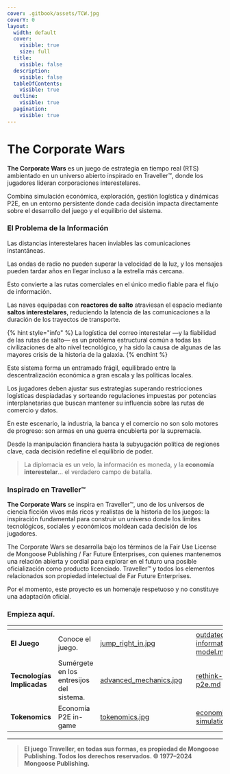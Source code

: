 ```yaml
---
cover: .gitbook/assets/TCW.jpg
coverY: 0
layout:
  width: default
  cover:
    visible: true
    size: full
  title:
    visible: false
  description:
    visible: false
  tableOfContents:
    visible: true
  outline:
    visible: true
  pagination:
    visible: true
---
```


# The Corporate Wars

**The Corporate Wars** es un juego de estrategia en tiempo real (RTS) ambientado en un universo abierto inspirado en Traveller™, donde los jugadores lideran corporaciones interestelares.

Combina simulación económica, exploración, gestión logística y dinámicas P2E, en un entorno persistente donde cada decisión impacta directamente sobre el desarrollo del juego y el equilibrio del sistema.

### El Problema de la Información

Las distancias interestelares hacen inviables las comunicaciones instantáneas.

Las ondas de radio no pueden superar la velocidad de la luz, y los mensajes pueden tardar años en llegar incluso a la estrella más cercana.

Esto convierte a las rutas comerciales en el único medio fiable para el flujo de información.

Las naves equipadas con **reactores de salto** atraviesan el espacio mediante **saltos interestelares**, reduciendo la latencia de las comunicaciones a la duración de los trayectos de transporte.

{% hint style="info" %}
La logística del correo interestelar —y la fiabilidad de las rutas de salto— es un problema estructural común a todas las civilizaciones de alto nivel tecnológico, y ha sido la causa de algunas de las mayores crisis de la historia de la galaxia.
{% endhint %}

Este sistema forma un entramado frágil, equilibrado entre la descentralización económica a gran escala y las políticas locales.

Los jugadores deben ajustar sus estrategias superando restricciones logísticas despiadadas y sorteando regulaciones impuestas por potencias interplanetarias que buscan mantener su influencia sobre las rutas de comercio y datos.

En este escenario, la industria, la banca y el comercio no son solo motores de progreso: son armas en una guerra encubierta por la supremacía.

Desde la manipulación financiera hasta la subyugación política de regiones clave, cada decisión redefine el equilibrio de poder.

> La diplomacia es un velo, la información es moneda, y la **economía interestelar**... el verdadero campo de batalla.

### Inspirado en Traveller™

**The Corporate Wars** se inspira en Traveller™, uno de los universos de ciencia ficción vivos más ricos y realistas de la historia de los juegos: la inspiración fundamental para construir un universo donde los límites tecnológicos, sociales y económicos moldean cada decisión de los jugadores.

The Corporate Wars se desarrolla bajo los términos de la Fair Use License de Mongoose Publishing / Far Future Enterprises, con quienes mantenemos una relación abierta y cordial para explorar en el futuro una posible oficialización como producto licenciado. Traveller™ y todos los elementos relacionados son propiedad intelectual de Far Future Enterprises.

Por el momento, este proyecto es un homenaje respetuoso y no constituye una adaptación oficial.

### Empieza aquí.

<table data-view="cards"><thead><tr><th></th><th></th><th data-hidden data-card-cover data-type="files"></th><th data-hidden></th><th data-hidden data-card-target data-type="content-ref"></th></tr></thead><tbody><tr><td><strong>El Juego</strong></td><td>Conoce el juego.</td><td><a href=".gitbook/assets/jump_right_in.jpg">jump_right_in.jpg</a></td><td></td><td><a href="technologies/outdated-information-model.md">outdated-information-model.md</a></td></tr><tr><td><strong>Tecnologías Implicadas</strong></td><td>Sumérgete en los entresijos del sistema.</td><td><a href=".gitbook/assets/advanced_mechanics.jpg">advanced_mechanics.jpg</a></td><td></td><td><a href="tokenomics/rethink-p2e.md">rethink-p2e.md</a></td></tr><tr><td><strong>Tokenomics</strong></td><td>Economía P2E in-game</td><td><a href=".gitbook/assets/tokenomics.jpg">tokenomics.jpg</a></td><td></td><td><a href="tokenomics/economic-simulation.md">economic-simulation.md</a></td></tr></tbody></table>

***

> **El juego Traveller, en todas sus formas, es propiedad de Mongoose Publishing. Todos los derechos reservados. © 1977–2024 Mongoose Publishing.**
